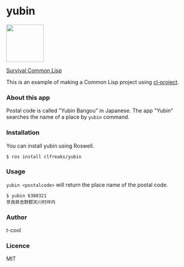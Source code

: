 # yubin

<img src="https://lh3.googleusercontent.com/7R86AWGBu4t5mbtw1heKahOQ8p82_CvjrDYfhejwtl8LqzCAROM5xWptgyvmj45Skgh3bGpgKvV6Q4_jBGI" width="100px">

[Survival Common Lisp](https://techbookfest.org/event/tbf06/circle/38170002)

This is an example of making a Common Lisp project using [cl-project](https://github.com/fukamachi/cl-project).

### About this app

Postal code is called "Yubin Bangou" in Japanese.  The app "Yubin" searches the name of a place by `yubin` command.

### Installation

You can install yubin using Roswell.

```
$ ros install clfreaks/yubin
```

### Usage

`yubin <postalcode>` will return the place name of the postal code.

```
$ yubin 6380321
奈良県吉野郡天川村坪内
```

### Author

t-cool

### Licence

MIT
